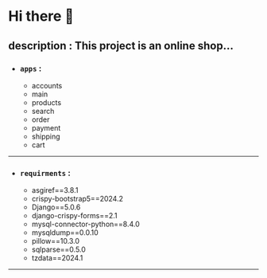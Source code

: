 # Hi there 👋


## description : This project is an online shop...


- ### `apps` :
    - accounts
    - main
    - products
    - search
    - order
    - payment
    - shipping
    - cart

---

- ### `requirments` :
    - asgiref==3.8.1
    - crispy-bootstrap5==2024.2
    - Django==5.0.6
    - django-crispy-forms==2.1
    - mysql-connector-python==8.4.0
    - mysqldump==0.0.10
    - pillow==10.3.0
    - sqlparse==0.5.0
    - tzdata==2024.1

---